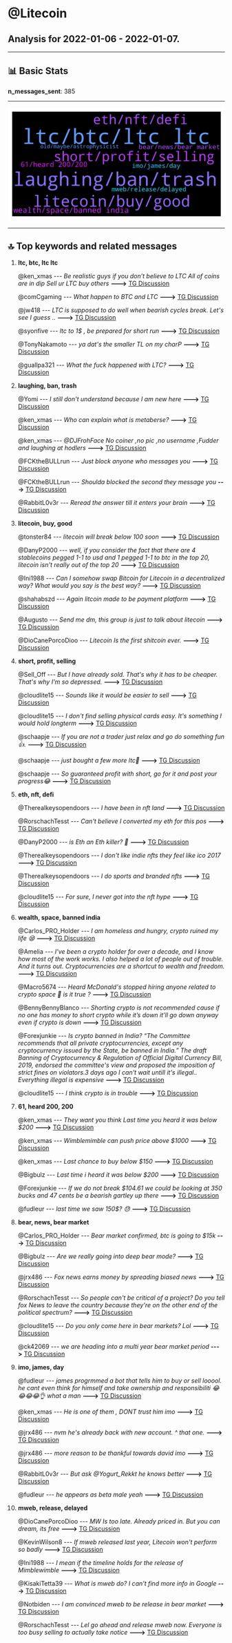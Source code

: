 # **@Litecoin**
 ## Analysis for **2022-01-06** - **2022-01-07**.

---

## 📊 **Basic Stats**

**n_messages_sent**: 385

---
![wordcloud](Litecoin_1Days_wordcloud.png)

---


## 🔝 **Top keywords and related messages**

1. **ltc, btc, ltc ltc**

    @ken_xmas --- *Be realistic guys if you don’t believe to LTC  All of coins are in dip  Sell ur LTC buy others* **--->** [TG Discussion](https://t.me/Litecoin/2041257)

    @comCgaming --- *What happen to BTC and LTC* **--->** [TG Discussion](https://t.me/Litecoin/2041463)

    @jw418 --- *LTC is supposed to do well when bearish cycles break. Let's see I guess ..* **--->** [TG Discussion](https://t.me/Litecoin/2041824)

    @syonfive --- *ltc to 1$ , be prepared for short run* **--->** [TG Discussion](https://t.me/Litecoin/2042174)

    @TonyNakamoto --- *ya dat's the smaller TL on my charP* **--->** [TG Discussion](https://t.me/Litecoin/2040848)

    @guallpa321 --- *What the fuck happened with LTC?* **--->** [TG Discussion](https://t.me/Litecoin/2041319)

2. **laughing, ban, trash**

    @Yomi --- *I still don't understand because I am new here* **--->** [TG Discussion](https://t.me/Litecoin/2041549)

    @ken_xmas --- *Who can explain what is  metaberse?* **--->** [TG Discussion](https://t.me/Litecoin/2041762)

    @ken_xmas --- *@DJFrohFace  No coiner ,no pic ,no username ,Fudder and laughing at hodlers* **--->** [TG Discussion](https://t.me/Litecoin/2042245)

    @FCKtheBULLrun --- *Just block anyone who messages you* **--->** [TG Discussion](https://t.me/Litecoin/2041634)

    @FCKtheBULLrun --- *Shoulda blocked the second they message you* **--->** [TG Discussion](https://t.me/Litecoin/2041636)

    @RabbitL0v3r --- *Reread the answer till it enters your brain* **--->** [TG Discussion](https://t.me/Litecoin/2041548)

3. **litecoin, buy, good**

    @tonster84 --- *litecoin will break below 100 soon* **--->** [TG Discussion](https://t.me/Litecoin/2042055)

    @DanyP2000 --- *well, if you consider the fact that there are 4 stablecoins pegged 1-1 to usd and 1 pegged 1-1 to btc in the top 20, litecoin isn't really out of the top 20* **--->** [TG Discussion](https://t.me/Litecoin/2040957)

    @Ini1988 --- *Can I somehow swap Bitcoin for Litecoin in a decentralized way? What would you say is the best way?* **--->** [TG Discussion](https://t.me/Litecoin/2041658)

    @shahabszd --- *Again litcoin made to be payment platform* **--->** [TG Discussion](https://t.me/Litecoin/2040959)

    @Augusto --- *Send me dm, this group is just to talk about litecoin* **--->** [TG Discussion](https://t.me/Litecoin/2041210)

    @DioCanePorcoDioo --- *Litecoin Is the first shitcoin ever.* **--->** [TG Discussion](https://t.me/Litecoin/2041925)

4. **short, profit, selling**

    @Sell_Off --- *But I have already sold. That's why it has to be cheaper. That's why I'm so depressed.* **--->** [TG Discussion](https://t.me/Litecoin/2040791)

    @cloudlite15 --- *Sounds like it would be easier to sell* **--->** [TG Discussion](https://t.me/Litecoin/2041986)

    @cloudlite15 --- *I don't find selling physical cards  easy. It's something I would hold longterm* **--->** [TG Discussion](https://t.me/Litecoin/2041987)

    @schaapje --- *If you are not a trader just relax and go do something fun👍.* **--->** [TG Discussion](https://t.me/Litecoin/2041037)

    @schaapje --- *just bought a few more ltc💪* **--->** [TG Discussion](https://t.me/Litecoin/2041070)

    @schaapje --- *So guaranteed profit with short, go for it and post your progress😂* **--->** [TG Discussion](https://t.me/Litecoin/2041079)

5. **eth, nft, defi**

    @Therealkeysopendoors --- *I have been in nft land* **--->** [TG Discussion](https://t.me/Litecoin/2041963)

    @RorschachTesst --- *Can't believe I converted my eth for this pos* **--->** [TG Discussion](https://t.me/Litecoin/2042061)

    @DanyP2000 --- *is Eth an Eth killer? 🤪* **--->** [TG Discussion](https://t.me/Litecoin/2041020)

    @Therealkeysopendoors --- *I don't like indie nfts they feel like ico 2017* **--->** [TG Discussion](https://t.me/Litecoin/2041991)

    @Therealkeysopendoors --- *I do sports and branded nfts* **--->** [TG Discussion](https://t.me/Litecoin/2041975)

    @cloudlite15 --- *For sure, I never got into the nft hype* **--->** [TG Discussion](https://t.me/Litecoin/2041951)

6. **wealth, space, banned india**

    @Carlos_PRO_Holder --- *I am homeless and hungry, crypto ruined my life 😪* **--->** [TG Discussion](https://t.me/Litecoin/2041627)

    @Amelia --- *I've been a crypto holder for over a decade, and I know how most of the work works. I also helped a lot of people out of trouble. And it turns out. Cryptocurrencies are a shortcut to wealth and freedom.* **--->** [TG Discussion](https://t.me/Litecoin/2042123)

    @Macro5674 --- *Heard McDonald's stopped hiring anyone related to crypto space 🤔  is it true ?* **--->** [TG Discussion](https://t.me/Litecoin/2041644)

    @BennyBennyBlanco --- *Shorting crypto is not recommended  cause if no one has money to short crypto while it’s down it’ll go down anyway even if crypto is down* **--->** [TG Discussion](https://t.me/Litecoin/2041275)

    @Forexjunkie --- *Is crypto banned in India?   “The Committee recommends that all private cryptocurrencies, except any cryptocurrency issued by the State, be banned in India.” The draft Banning of Cryptocurrency & Regulation of Official Digital Currency Bill, 2019, endorsed the committee's view and proposed the imposition of strict fines on violators.3 days ago   I  can't wait untill it's illegal..  Everything illegal is expensive* **--->** [TG Discussion](https://t.me/Litecoin/2041449)

    @cloudlite15 --- *I think crypto is in trouble* **--->** [TG Discussion](https://t.me/Litecoin/2042011)

7. **61, heard 200, 200**

    @ken_xmas --- *They want you think Last time you heard it was below $200* **--->** [TG Discussion](https://t.me/Litecoin/2041595)

    @ken_xmas --- *Wimblemimble can push price above $1000* **--->** [TG Discussion](https://t.me/Litecoin/2041702)

    @ken_xmas --- *Last chance to buy below $150* **--->** [TG Discussion](https://t.me/Litecoin/2041590)

    @Bigbulz --- *Last time i heard it was below $200* **--->** [TG Discussion](https://t.me/Litecoin/2041594)

    @Forexjunkie --- *If we do not break $104.61 we could be looking at 350 bucks and 47 cents be a bearish gartley up there* **--->** [TG Discussion](https://t.me/Litecoin/2040913)

    @fudleur --- *last time we saw 150$? 😓* **--->** [TG Discussion](https://t.me/Litecoin/2040875)

8. **bear, news, bear market**

    @Carlos_PRO_Holder --- *Bear market confirmed, btc is going to $15k* **--->** [TG Discussion](https://t.me/Litecoin/2041752)

    @Bigbulz --- *Are we really going into deep bear mode?* **--->** [TG Discussion](https://t.me/Litecoin/2041604)

    @jrx486 --- *Fox news earns money by spreading biased news* **--->** [TG Discussion](https://t.me/Litecoin/2040985)

    @RorschachTesst --- *So people can't be critical of a project? Do you tell fox News to leave the country because they're on the other end of the political spectrum?* **--->** [TG Discussion](https://t.me/Litecoin/2040984)

    @cloudlite15 --- *Do you only come here in bear markets? Lol* **--->** [TG Discussion](https://t.me/Litecoin/2042008)

    @ck42069 --- *we are heading into a multi year bear market period* **--->** [TG Discussion](https://t.me/Litecoin/2041807)

9. **imo, james, day**

    @fudleur --- *james progrmmed a bot that tells him to buy or sell looool. he cant even think for himself and take ownership and responsibiliti 😂😂😂😂👌 what a man* **--->** [TG Discussion](https://t.me/Litecoin/2041104)

    @ken_xmas --- *He is one of them , DONT trust him imo* **--->** [TG Discussion](https://t.me/Litecoin/2041599)

    @jrx486 --- *nvm he's already back with new account. ^ that one.* **--->** [TG Discussion](https://t.me/Litecoin/2041496)

    @jrx486 --- *more reason to be thankful towards david imo* **--->** [TG Discussion](https://t.me/Litecoin/2041489)

    @RabbitL0v3r --- *But ask @Yogurt_Rekkt he knows better* **--->** [TG Discussion](https://t.me/Litecoin/2041454)

    @fudleur --- *he appears as beta male yeah* **--->** [TG Discussion](https://t.me/Litecoin/2041109)

10. **mweb, release, delayed**

    @DioCanePorcoDioo --- *MW Is too late. Already priced in.   But you can dream, its free* **--->** [TG Discussion](https://t.me/Litecoin/2041714)

    @KevinWilson8 --- *If mweb released last year, Litecoin won't perform so badly* **--->** [TG Discussion](https://t.me/Litecoin/2042002)

    @Ini1988 --- *I mean if the timeline holds for the release of Mimblewimble* **--->** [TG Discussion](https://t.me/Litecoin/2041681)

    @KisakiTetta39 --- *What is mweb do? I can't find more info in Google* **--->** [TG Discussion](https://t.me/Litecoin/2042007)

    @Notbiden --- *I am convinced mweb to be release in bear market* **--->** [TG Discussion](https://t.me/Litecoin/2041185)

    @RorschachTesst --- *Lel go ahead and release mweb now. Everyone is too busy selling to actually take notice* **--->** [TG Discussion](https://t.me/Litecoin/2040969)

